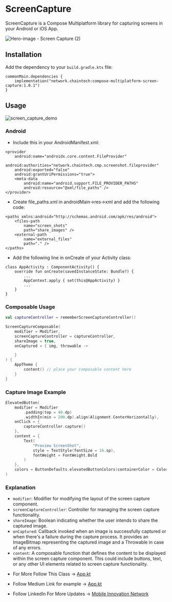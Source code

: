 # ScreenCapture

ScreenCapture is a Compose Multiplatform library for capturing screens in your Android or iOS App.

![Hero-image - Screen Capture (2)](https://github.com/ChainTechNetwork/ComposeMultiplatformScreenCapture/assets/143475887/e3332273-983c-4c87-8258-716ae8f93fb6)


## Installation

Add the dependency to your `build.gradle.kts` file:

```
commonMain.dependencies {
    implementation("network.chaintech:compose-multiplatform-screen-capture:1.0.1")
}
```

## Usage

![screen_capture_demo](https://github.com/ChainTechNetwork/ComposeMultiplatformScreenCapture/assets/143475887/69d08028-49b1-4586-a264-8203257e7f93)


### Android
- Include this in your AndroidManifest.xml:

```
<provider
    android:name="androidx.core.content.FileProvider"
    android:authorities="network.chaintech.cmp.screenshot.fileprovider"
    android:exported="false"
    android:grantUriPermissions="true">
    <meta-data
        android:name="android.support.FILE_PROVIDER_PATHS"
        android:resource="@xml/file_paths" />
</provider>
```

- Create file_paths.xml in androidMain->res->xml and add the following code:

```
<paths xmlns:android="http://schemas.android.com/apk/res/android">
    <files-path
        name="screen_shots"
        path="share_images" />
    <external-path
        name="external_files"
        path="." />
</paths>
```

- Add the following line in onCreate of your Activity class:

```
class AppActivity : ComponentActivity() {
    override fun onCreate(savedInstanceState: Bundle?) {
        ...
        AppContext.apply { set(this@AppActivity) }
        ...
    }
}
```

### Composable Usage
  
```kotlin
val captureController = rememberScreenCaptureController()

ScreenCaptureComposable(
    modifier = Modifier,
    screenCaptureController = captureController,
    shareImage = true,
    onCaptured = { img, throwable ->

    }
) {
    AppTheme {
        content() // place your composable content here
    }
}
```


### Capture Image Example

```kotlin
ElevatedButton(
    modifier = Modifier
        .padding(top = 40.dp)
        .widthIn(min = 200.dp).align(Alignment.CenterHorizontally),
    onClick = {
        captureController.capture()
    },
    content = {
        Text(
            "Preview ScreenShot",
            style = TextStyle(fontSize = 16.sp),
            fontWeight = FontWeight.Bold
        )
    },
    colors = ButtonDefaults.elevatedButtonColors(containerColor = Color.Cyan),
)
```

### Explanation

* `modifier`: Modifier for modifying the layout of the screen capture component.
* `screenCaptureController`: Controller for managing the screen capture functionality.
* `shareImage`: Boolean indicating whether the user intends to share the captured image.
* `onCaptured`: Callback invoked when an image is successfully captured or when there's a failure during the capture process. It provides an ImageBitmap representing the captured image and a Throwable in case of any errors.
* `content`: A composable function that defines the content to be displayed within the screen capture component. This could include buttons, text, or any other UI elements related to screen capture functionality.

- For More Follow This Class -> [App.kt](www.google.com)

- Follow Medium Link for example -> [App.kt](www.google.com)

- Follow LinkedIn For More Updates -> [Mobile Innovation Network](https://www.linkedin.com/showcase/mobile-innovation-network)


